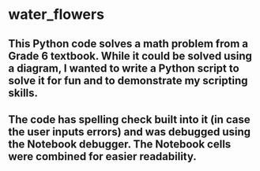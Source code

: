 # water_flowers
## This Python code solves a math problem from a Grade 6 textbook. While it could be solved using a diagram, I wanted to write a Python script to solve it for fun and to demonstrate my scripting skills.
## The code has spelling check built into it (in case the user inputs errors) and was debugged using the Notebook debugger. The Notebook cells were combined for easier readability. 

